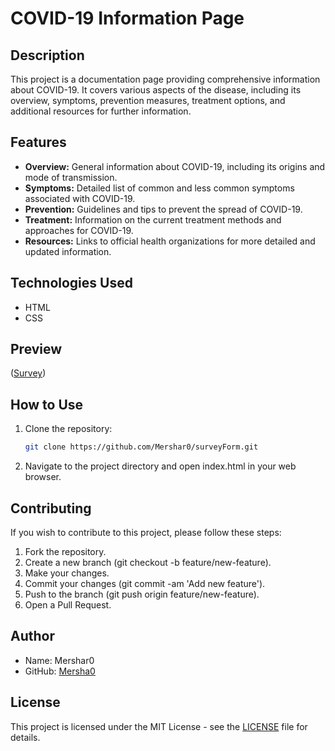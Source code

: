 # COVID-19 Information Page

## Description
This project is a documentation page providing comprehensive information about COVID-19. It covers various aspects of the disease, including its overview, symptoms, prevention measures, treatment options, and additional resources for further information.

## Features
- **Overview:** General information about COVID-19, including its origins and mode of transmission.
- **Symptoms:** Detailed list of common and less common symptoms associated with COVID-19.
- **Prevention:** Guidelines and tips to prevent the spread of COVID-19.
- **Treatment:** Information on the current treatment methods and approaches for COVID-19.
- **Resources:** Links to official health organizations for more detailed and updated information.

## Technologies Used
- HTML
- CSS

## Preview
([Survey]([https://github.com/Mershar0/surveyForm/blob/main/img/survey.png](https://github.com/Mershar0/documentationPage/blob/main/img/docpage.png)))

## How to Use
1. Clone the repository:
   ```bash
   git clone https://github.com/Mershar0/surveyForm.git

2. Navigate to the project directory and open index.html in your web browser.

## Contributing
If you wish to contribute to this project, please follow these steps:

1. Fork the repository.
2. Create a new branch (git checkout -b feature/new-feature).
3. Make your changes.
4. Commit your changes (git commit -am 'Add new feature').
5. Push to the branch (git push origin feature/new-feature).
6. Open a Pull Request.

## Author
- Name: Mershar0
- GitHub: [Mersha0](github.com/Mershar0)

## License

This project is licensed under the MIT License - see the [LICENSE](LICENSE) file for details.

